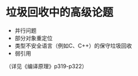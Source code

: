 # 垃圾回收中的高级论题      


- 并行问题    
- 部分对象重定位    
- 类型不安全语言（例如C、C++）的保守垃圾回收    
- 弱引用    

（详见《编译原理》p319-p322）    
